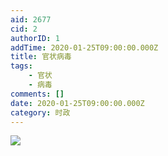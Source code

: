 ```yaml
---
aid: 2677
cid: 2
authorID: 1
addTime: 2020-01-25T09:00:00.000Z
title: 官状病毒
tags:
    - 官状
    - 病毒
comments: []
date: 2020-01-25T09:00:00.000Z
category: 时政
---
```


![](https://i.loli.net/2020/01/25/8QPMbXf6aL4UJiS.jpg)
